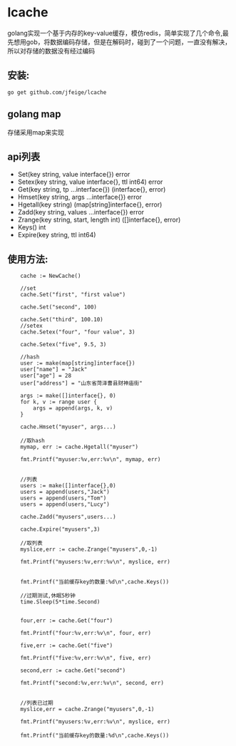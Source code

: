 # lcache
golang实现一个基于内存的key-value缓存，模仿redis，简单实现了几个命令,最先想用gob，将数据编码存储，但是在解码时，碰到了一个问题，一直没有解决，所以对存储的数据没有经过编码

## 安装:
```
go get github.com/jfeige/lcache
```

## golang map

存储采用map来实现

## api列表

* Set(key string, value interface{}) error
* Setex(key string, value interface{}, ttl int64) error
* Get(key string, tp ...interface{}) (interface{}, error)
* Hmset(key string, args ...interface{}) error
* Hgetall(key string) (map[string]interface{}, error)
* Zadd(key string, values ...interface{}) error
* Zrange(key string, start, length int) ([]interface{}, error)
* Keys() int
* Expire(key string, ttl int64)

## 使用方法:

```
  	cache := NewCache()

	//set
	cache.Set("first", "first value")

	cache.Set("second", 100)

	cache.Set("third", 100.10)
	//setex
	cache.Setex("four", "four value", 3)

	cache.Setex("five", 9.5, 3)

	//hash
	user := make(map[string]interface{})
	user["name"] = "Jack"
	user["age"] = 28
	user["address"] = "山东省菏泽曹县财神庙街"

	args := make([]interface{}, 0)
	for k, v := range user {
		args = append(args, k, v)
	}

	cache.Hmset("myuser", args...)

	//取hash
	mymap, err := cache.Hgetall("myuser")

	fmt.Printf("myuser:%v,err:%v\n", mymap, err)


	//列表
	users := make([]interface{},0)
	users = append(users,"Jack")
	users = append(users,"Tom")
	users = append(users,"Lucy")

	cache.Zadd("myusers",users...)

	cache.Expire("myusers",3)

	//取列表
	myslice,err := cache.Zrange("myusers",0,-1)

	fmt.Printf("myusers:%v,err:%v\n", myslice, err)


	fmt.Printf("当前缓存key的数量:%d\n",cache.Keys())

	//过期测试,休眠5秒钟
	time.Sleep(5*time.Second)


	four,err := cache.Get("four")

	fmt.Printf("four:%v,err:%v\n", four, err)

	five,err := cache.Get("five")

	fmt.Printf("five:%v,err:%v\n", five, err)

	second,err := cache.Get("second")

	fmt.Printf("second:%v,err:%v\n", second, err)


	//列表已过期
	myslice,err = cache.Zrange("myusers",0,-1)

	fmt.Printf("myusers:%v,err:%v\n", myslice, err)

	fmt.Printf("当前缓存key的数量:%d\n",cache.Keys())
  
```
